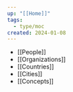 ```yaml
---
up: "[[Home]]"
tags:
  - type/moc
created: 2024-01-08
---
```

- [[People]]
- [[Organizations]]
- [[Countries]]
- [[Cities]]
- [[Concepts]]